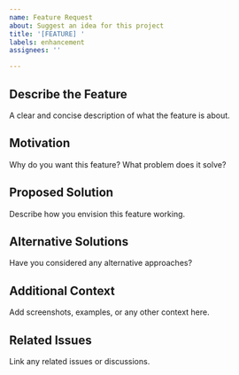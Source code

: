 ```yaml
---
name: Feature Request
about: Suggest an idea for this project
title: '[FEATURE] '
labels: enhancement
assignees: ''

---
```


## Describe the Feature
A clear and concise description of what the feature is about.

## Motivation
Why do you want this feature? What problem does it solve?

## Proposed Solution
Describe how you envision this feature working.

## Alternative Solutions
Have you considered any alternative approaches?

## Additional Context
Add screenshots, examples, or any other context here.

## Related Issues
Link any related issues or discussions.
